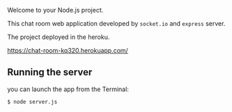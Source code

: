 Welcome to your Node.js project.

This chat room web application developed by `socket.io` and `express` server.

The project deployed in the heroku. 

https://chat-room-kq320.herokuapp.com/

## Running the server

you can launch the app from the Terminal:

    $ node server.js

